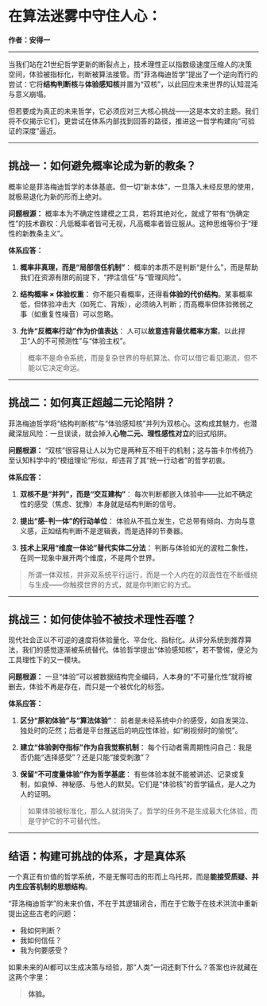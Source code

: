 

# 在算法迷雾中守住人心：



**作者：安得一**

---

当我们站在21世纪哲学更新的断裂点上，技术理性正以指数级速度压缩人的决策空间，体验被指标化，判断被算法接管。而“菲洛梅迪哲学”提出了一个逆向而行的尝试：它将**结构判断核**与**体验感知核**并置为“双核”，以此回应未来世界的认知混沌与意义崩塌。

但若要成为真正的未来哲学，它必须应对三大核心挑战——这是本文的主题。我们将不仅揭示它们，更尝试在体系内部找到回答的路径，推进这一哲学构建向“可验证的深度”逼近。

---

## 挑战一：如何避免**概率论**成为新的教条？

概率论是菲洛梅迪哲学的本体基底。但一切“新本体”，一旦落入未经反思的使用，就极易退化为新的形而上绝对。

**问题根源：** 概率本为不确定性建模之工具，若将其绝对化，就成了带有“伪确定性”的技术霸权：凡低概率者皆可无视，凡高概率者皆应服从。这种思维等价于“理性的新教条主义”。

**体系应答：**

1. **概率非真理，而是“局部信任机制”**：
   概率的本质不是判断“是什么”，而是帮助我们在资源有限的前提下，“押注信任”与“管理风险”。

2. **结构概率 × 体验权重**：
   你不能只看概率，还得看**体验的代价结构**。某事概率低，但体验冲击大（如死亡、背叛），必须纳入判断；而高概率但体验微弱之事（如重复性噪音）可以忽略。

3. **允许“反概率行动”作为价值表达**：
   人可以**故意违背最优概率方案**，以此捍卫“人的不可预测性”与“体验主权”。

> 概率不是命令系统，而是复杂世界的导航算法。你可以借它看见潮流，但不能以它决定命运。

---

## 挑战二：如何真正超越**二元论陷阱**？

菲洛梅迪哲学将“结构判断核”与“体验感知核”并列为双核心。这构成其魅力，也潜藏深层风险：一旦误读，就会掉入**心物二元、理性感性对立**的旧式陷阱。

**问题根源：** “双核”很容易让人以为它是两种互不相干的机制；这与笛卡尔传统乃至认知科学中的“模组理论”形似，却违背了其“统一行动者”的哲学初衷。

**体系应答：**

1. **双核不是“并列”，而是“交互建构”**：
   每次判断都嵌入体验中——比如不确定性的感受（焦虑、犹豫）本身就是结构判断的信号。

2. **提出“感-判一体”的行动单位**：
   体验从不孤立发生，它总带有倾向、方向与意义感，正如结构判断不是逻辑表，而是选择的节奏器。

3. **技术上采用“维度一体论”替代实体二分法**：
   判断与体验如光的波粒二象性，在同一现象中展开两个维度，不是两个世界。

> 所谓一体双核，并非双系统平行运行，而是一个人内在的双面性在不断缠绕与生成——你触摸世界的方式，就是你判断它的方式。

---

## 挑战三：如何使**体验**不被技术理性吞噬？

现代社会正以不可逆的速度将体验量化、平台化、指标化。从评分系统到推荐算法，我们的感觉逐渐被系统替代。体验哲学提出“体验感知核”，若不警惕，便沦为工具理性下的又一模块。

**问题根源：** 一旦“体验”可以被数据结构完全编码，人本身的“不可量化性”就将被删去，体验不再是存在，而只是一个被优化的标签。

**体系应答：**

1. **区分“原初体验”与“算法体验”**：
   前者是未经系统中介的感受，如自发哭泣、独处时的茫然；后者是平台推送后的响应性体验，如“刷视频时的愉悦”。

2. **建立“体验剥夺指标”作为自我觉察机制**：
   每个行动者需周期性问自己：我是否仍能“选择感受”？还是只能“接受刺激”？

3. **保留“不可度量体验”作为哲学基底**：
   有些体验本就不能被讲述、记录或复制，如哀悼、神秘感、与他人的默契。它们是“体验核”的哲学锚点，是人之为人的证明。

> 如果体验被标准化，那么人就消失了。哲学的任务不是生成最大化体验，而是守护它的不可替代性。

---

## 结语：构建可挑战的体系，才是真体系

一个真正有价值的哲学系统，不是无懈可击的形而上乌托邦，而是**能接受质疑、并内生应答机制的思想结构**。

“菲洛梅迪哲学”的未来价值，不在于其逻辑闭合，而在于它敢于在技术洪流中重新提出这些古老的问题：

* 我如何判断？
* 我如何信任？
* 我为何要感受？

如果未来的AI都可以生成决策与经验，那“人类”一词还剩下什么？答案也许就藏在这两个字里：

> **体验。**
